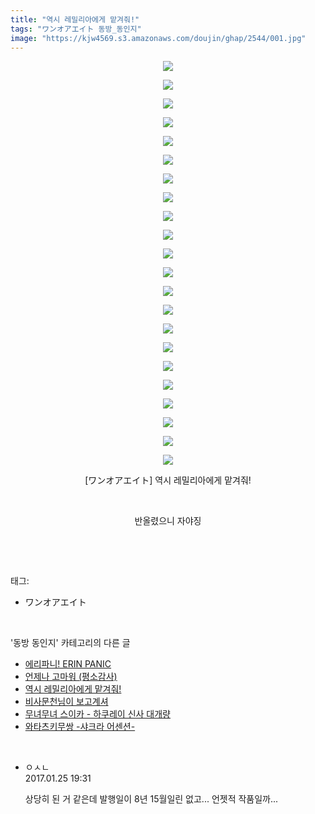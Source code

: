 ```yaml
---
title: "역시 레밀리아에게 맡겨줘!"
tags: "ワンオアエイト 동방_동인지"
image: "https://kjw4569.s3.amazonaws.com/doujin/ghap/2544/001.jpg"
---
```

<div class="article">
<p style="text-align: center; clear: none; float: none;"><img src="{{ site.imgserver3 }}/ghap/2544/001.jpg"/></p>
<p style="text-align: center; clear: none; float: none;"><img src="{{ site.imgserver3 }}/ghap/2544/002.jpg"/></p>
<p style="text-align: center; clear: none; float: none;"><img src="{{ site.imgserver3 }}/ghap/2544/003.jpg"/></p>
<p style="text-align: center; clear: none; float: none;"><img src="{{ site.imgserver3 }}/ghap/2544/004.jpg"/></p>
<p style="text-align: center; clear: none; float: none;"><img src="{{ site.imgserver3 }}/ghap/2544/005.jpg"/></p>
<p style="text-align: center; clear: none; float: none;"><img src="{{ site.imgserver3 }}/ghap/2544/006.jpg"/></p>
<p style="text-align: center; clear: none; float: none;"><img src="{{ site.imgserver3 }}/ghap/2544/007.jpg"/></p>
<p style="text-align: center; clear: none; float: none;"><img src="{{ site.imgserver3 }}/ghap/2544/008.jpg"/></p>
<p style="text-align: center; clear: none; float: none;"><img src="{{ site.imgserver3 }}/ghap/2544/009.jpg"/></p>
<p style="text-align: center; clear: none; float: none;"><img src="{{ site.imgserver3 }}/ghap/2544/010.jpg"/></p>
<p style="text-align: center; clear: none; float: none;"><img src="{{ site.imgserver3 }}/ghap/2544/011.jpg"/></p>
<p style="text-align: center; clear: none; float: none;"><img src="{{ site.imgserver3 }}/ghap/2544/012.jpg"/></p>
<p style="text-align: center; clear: none; float: none;"><img src="{{ site.imgserver3 }}/ghap/2544/013.jpg"/></p>
<p style="text-align: center; clear: none; float: none;"><img src="{{ site.imgserver3 }}/ghap/2544/014.jpg"/></p>
<p style="text-align: center; clear: none; float: none;"><img src="{{ site.imgserver3 }}/ghap/2544/015.jpg"/></p>
<p style="text-align: center; clear: none; float: none;"><img src="{{ site.imgserver3 }}/ghap/2544/016.jpg"/></p>
<p style="text-align: center; clear: none; float: none;"><img src="{{ site.imgserver3 }}/ghap/2544/017.jpg"/></p>
<p style="text-align: center; clear: none; float: none;"><img src="{{ site.imgserver3 }}/ghap/2544/018.jpg"/></p>
<p style="text-align: center; clear: none; float: none;"><img src="{{ site.imgserver3 }}/ghap/2544/019.jpg"/></p>
<p style="text-align: center; clear: none; float: none;"><img src="{{ site.imgserver3 }}/ghap/2544/020.jpg"/></p>
<p style="text-align: center; clear: none; float: none;"><img src="{{ site.imgserver3 }}/ghap/2544/021.jpg"/></p>
<p style="text-align: center; clear: none; float: none;"><img src="{{ site.imgserver3 }}/ghap/2544/022.jpg"/></p>
<p style="text-align: center; clear: none; float: none;">[ワンオアエイト] 역시 레밀리아에게 맡겨줘!</p>
<p style="text-align: center; clear: none; float: none;"><br/></p>
<p style="text-align: center; clear: none; float: none;">반올렸으니 자야징</p>
<p><br/></p>
</div><br/>
<div class="tagTrail">
<p>태그: </p>
<ul>
<li>ワンオアエイト</li>
</ul>
</div><br/>
<div class="another">
<p>'동방 동인지' 카테고리의 다른 글</p>
<ul>
<li><a href="/ghap_2547">에리파니! ERIN PANIC</a></li>
<li><a href="/ghap_2546">언제나 고마워 (평소감사)</a></li>
<li><a href="/ghap_2544">역시 레밀리아에게 맡겨줘!</a></li>
<li><a href="/ghap_2543">비사문천님이 보고계셔</a></li>
<li><a href="/ghap_2541">무녀무녀 스이카 - 하쿠레이 신사 대개량</a></li>
<li><a href="/ghap_2540">와타츠키무쌍 -샤크라 어센션-</a></li>
</ul>
</div><br/>
<div class="cb_module cb_fluid">
<div class="cb_wrt cb_profile">
<div class="comment">
<ul>
<li class="cb_thumb_off" id="comment14900131">
<div class="cb_comment_area">
<div class="cb_info_area">
<div class="cb_section">
<span class="cb_nick_name">ㅇㅅㄴ</span>
</div>
<div class="cb_section">
<span class="cb_date">2017.01.25 19:31 </span>
</div>
</div>
<div class="cb_dsc_comment">
<p class="cb_dsc">
											상당히 된 거 같은데 발행일이 8년 15월일린 없고... 언젯적 작품일까...
										</p>
</div>
</div></li>
</ul>
</div>
</div><!-- commentList close -->
</div><br/>
